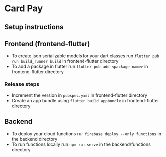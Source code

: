 # Card Pay

## Setup instructions
## Frontend (frontend-flutter)
- To create json serializable models for your dart classes run `flutter pub run build_runner build` in frontend-flutter directory
- To add a package in flutter run `flutter pub add <package-name>` in frontend-flutter directory
### Release steps
- Increment the version in `pubspec.yaml` in frontend-flutter directory
- Create an app bundle using `flutter build appbundle` in frontend-flutter directory

## Backend
- To deploy your cloud functions run `firebase deploy --only functions` in the backend directory
- To run functions locally run `npm run serve` in the backend/functions directory